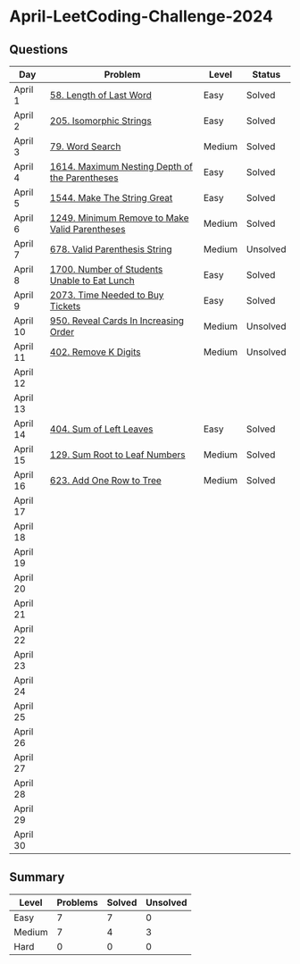 # April-LeetCoding-Challenge-2024

## Questions
| Day | Problem | Level | Status |
| --- | --- | --- | --- |
| April 1 | [58. Length of Last Word](https://leetcode.com/problems/length-of-last-word/) | Easy | Solved |
| April 2 | [205. Isomorphic Strings](https://leetcode.com/problems/isomorphic-strings/) | Easy | Solved |
| April 3 | [79. Word Search](https://leetcode.com/problems/word-search/) | Medium | Solved |
| April 4 | [1614. Maximum Nesting Depth of the Parentheses](https://leetcode.com/problems/maximum-nesting-depth-of-the-parentheses/) | Easy | Solved |
| April 5 | [1544. Make The String Great](https://leetcode.com/problems/make-the-string-great/) | Easy | Solved |
| April 6 | [1249. Minimum Remove to Make Valid Parentheses](https://leetcode.com/problems/minimum-remove-to-make-valid-parentheses/) | Medium | Solved |
| April 7 | [678. Valid Parenthesis String](https://leetcode.com/problems/valid-parenthesis-string/) | Medium | Unsolved |
| April 8 | [1700. Number of Students Unable to Eat Lunch](https://leetcode.com/problems/number-of-students-unable-to-eat-lunch/) | Easy | Solved |
| April 9 | [2073. Time Needed to Buy Tickets](https://leetcode.com/problems/time-needed-to-buy-tickets/) | Easy | Solved |
| April 10 | [950. Reveal Cards In Increasing Order](https://leetcode.com/problems/reveal-cards-in-increasing-order/) | Medium | Unsolved |
| April 11 | [402. Remove K Digits](https://leetcode.com/problems/remove-k-digits/) | Medium | Unsolved |
| April 12 | []() |  |  |
| April 13 | []() |  |  |
| April 14 | [404. Sum of Left Leaves](https://leetcode.com/problems/sum-of-left-leaves/) | Easy | Solved |
| April 15 | [129. Sum Root to Leaf Numbers](https://leetcode.com/problems/sum-root-to-leaf-numbers/) | Medium | Solved |
| April 16 | [623. Add One Row to Tree](https://leetcode.com/problems/add-one-row-to-tree/) | Medium | Solved |
| April 17 | []() |  |  |
| April 18 | []() |  |  |
| April 19 | []() |  |  |
| April 20 | []() |  |  |
| April 21 | []() |  |  |
| April 22 | []() |  |  |
| April 23 | []() |  |  |
| April 24 | []() |  |  |
| April 25 | []() |  |  |
| April 26 | []() |  |  |
| April 27 | []() |  |  |
| April 28 | []() |  |  |
| April 29 | []() |  |  |
| April 30 | []() |  |  |


## Summary
| Level  | Problems | Solved | Unsolved |
| ---    | --- | --- | --- |
| Easy   | 7 | 7 | 0 |
| Medium | 7 | 4 | 3 |
| Hard   | 0 | 0 | 0 |
